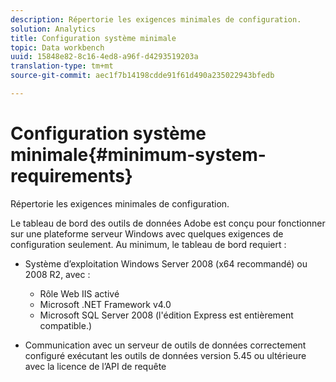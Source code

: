 ```yaml
---
description: Répertorie les exigences minimales de configuration.
solution: Analytics
title: Configuration système minimale
topic: Data workbench
uuid: 15848e82-8c16-4ed8-a96f-d4293519203a
translation-type: tm+mt
source-git-commit: aec1f7b14198cdde91f61d490a235022943bfedb

---
```



# Configuration système minimale{#minimum-system-requirements}

Répertorie les exigences minimales de configuration.

Le tableau de bord des outils de données Adobe est conçu pour fonctionner sur une plateforme serveur Windows avec quelques exigences de configuration seulement. Au minimum, le tableau de bord requiert :

* Système d’exploitation Windows Server 2008 (x64 recommandé) ou 2008 R2, avec :

   * Rôle Web IIS activé
   * Microsoft .NET Framework v4.0
   * Microsoft SQL Server 2008 (l&#39;édition Express est entièrement compatible.)

* Communication avec un serveur de outils de données correctement configuré exécutant les outils de données version 5.45 ou ultérieure avec la licence de l’API de requête


